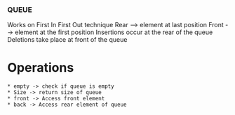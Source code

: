 ### QUEUE

Works on First In First Out technique
Rear --> element at last position
Front --> element at the first position
Insertions occur at the rear of the queue
Deletions take place at front of the queue

# Operations
    * empty -> check if queue is empty
    * Size -> return size of queue
    * front -> Access front element
    * back -> Access rear element of queue

